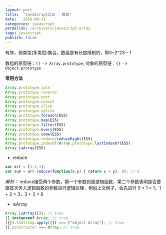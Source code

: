 ```yaml
---
layout: post
title:  "JavaScript之五 - 数组"
date:   2016-08-11
categories: javascript
permalink: /archivers/javascript-array
tags: javascript
publish: false
---
```


有序，弱类型(多类型)集合。数组是有长度限制的，即0~2^23 - 1

数组的原型链：```[] -> Array.prototype```; 对象的原型链：```{} -> Object.prototype```

**常用方法**

```javascript
Array.prototype.join
Array.prototype.reverse
Array.prototype.sort
Array.prototype.concat
Array.prototype.slice
Array.prototype.splice
Array.prototype.foreach(ES5)
Array.prototype.map(ES5)
Array.prototype.filter(ES5)
Array.prototype.every(ES5)
Array.prototype.some(ES5)
Array.prototype.reduce/reduceRight(ES5)
Array.prototype.indexOf/Array.prototype.lastIndexOf(ES5)
Array.isArray(ES5)
```

- reduce

```javascript
var arr = [1,2,3];
var sum = arr.reduce(function(x,y) { return x + y}, 0); // 6
```

*解析：* reduce接受两个参数，第一个参数则是逻辑函数，第二个参数表明是否要跟首次传入逻辑函数的参数进行逻辑处理，例如上文例子，会先进行 0 + 1 = 1，1 + 2 = 3，3 + 3 = 6

- isArray

```javascript
Array.isArray([]); // true
[] instanceof Array; // true
({}).toString.apply([]) === ["object Array"]; // true
[].constructor === Array; // true
```